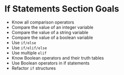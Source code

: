 # If Statements Section Goals

- Know all comparison operators
- Compare the value of an integer variable
- Compare the value of a string variable
- Compare the value of a boolean variable
- Use `if/else`
- Use `if/elif/else`
- Use multiple `elif`
- Know Boolean operators and their truth tables
- Use Boolean operators in if statements
- Refactor `if` structures


